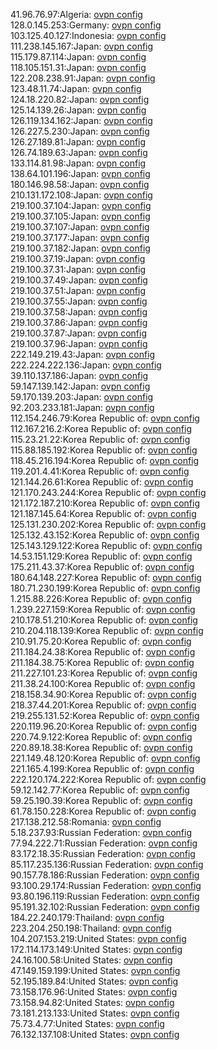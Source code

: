 41.96.76.97:Algeria: [ovpn config](vpn/41_96_76_97.ovpn)  
128.0.145.253:Germany: [ovpn config](vpn/128_0_145_253.ovpn)  
103.125.40.127:Indonesia: [ovpn config](vpn/103_125_40_127.ovpn)  
111.238.145.167:Japan: [ovpn config](vpn/111_238_145_167.ovpn)  
115.179.87.114:Japan: [ovpn config](vpn/115_179_87_114.ovpn)  
118.105.151.31:Japan: [ovpn config](vpn/118_105_151_31.ovpn)  
122.208.238.91:Japan: [ovpn config](vpn/122_208_238_91.ovpn)  
123.48.11.74:Japan: [ovpn config](vpn/123_48_11_74.ovpn)  
124.18.220.82:Japan: [ovpn config](vpn/124_18_220_82.ovpn)  
125.14.139.26:Japan: [ovpn config](vpn/125_14_139_26.ovpn)  
126.119.134.162:Japan: [ovpn config](vpn/126_119_134_162.ovpn)  
126.227.5.230:Japan: [ovpn config](vpn/126_227_5_230.ovpn)  
126.27.189.81:Japan: [ovpn config](vpn/126_27_189_81.ovpn)  
126.74.189.63:Japan: [ovpn config](vpn/126_74_189_63.ovpn)  
133.114.81.98:Japan: [ovpn config](vpn/133_114_81_98.ovpn)  
138.64.101.196:Japan: [ovpn config](vpn/138_64_101_196.ovpn)  
180.146.98.58:Japan: [ovpn config](vpn/180_146_98_58.ovpn)  
210.131.172.108:Japan: [ovpn config](vpn/210_131_172_108.ovpn)  
219.100.37.104:Japan: [ovpn config](vpn/219_100_37_104.ovpn)  
219.100.37.105:Japan: [ovpn config](vpn/219_100_37_105.ovpn)  
219.100.37.107:Japan: [ovpn config](vpn/219_100_37_107.ovpn)  
219.100.37.177:Japan: [ovpn config](vpn/219_100_37_177.ovpn)  
219.100.37.182:Japan: [ovpn config](vpn/219_100_37_182.ovpn)  
219.100.37.19:Japan: [ovpn config](vpn/219_100_37_19.ovpn)  
219.100.37.31:Japan: [ovpn config](vpn/219_100_37_31.ovpn)  
219.100.37.49:Japan: [ovpn config](vpn/219_100_37_49.ovpn)  
219.100.37.51:Japan: [ovpn config](vpn/219_100_37_51.ovpn)  
219.100.37.55:Japan: [ovpn config](vpn/219_100_37_55.ovpn)  
219.100.37.58:Japan: [ovpn config](vpn/219_100_37_58.ovpn)  
219.100.37.86:Japan: [ovpn config](vpn/219_100_37_86.ovpn)  
219.100.37.87:Japan: [ovpn config](vpn/219_100_37_87.ovpn)  
219.100.37.96:Japan: [ovpn config](vpn/219_100_37_96.ovpn)  
222.149.219.43:Japan: [ovpn config](vpn/222_149_219_43.ovpn)  
222.224.222.136:Japan: [ovpn config](vpn/222_224_222_136.ovpn)  
39.110.137.186:Japan: [ovpn config](vpn/39_110_137_186.ovpn)  
59.147.139.142:Japan: [ovpn config](vpn/59_147_139_142.ovpn)  
59.170.139.203:Japan: [ovpn config](vpn/59_170_139_203.ovpn)  
92.203.233.181:Japan: [ovpn config](vpn/92_203_233_181.ovpn)  
112.154.246.79:Korea Republic of: [ovpn config](vpn/112_154_246_79.ovpn)  
112.167.216.2:Korea Republic of: [ovpn config](vpn/112_167_216_2.ovpn)  
115.23.21.22:Korea Republic of: [ovpn config](vpn/115_23_21_22.ovpn)  
115.88.185.192:Korea Republic of: [ovpn config](vpn/115_88_185_192.ovpn)  
118.45.216.194:Korea Republic of: [ovpn config](vpn/118_45_216_194.ovpn)  
119.201.4.41:Korea Republic of: [ovpn config](vpn/119_201_4_41.ovpn)  
121.144.26.61:Korea Republic of: [ovpn config](vpn/121_144_26_61.ovpn)  
121.170.243.244:Korea Republic of: [ovpn config](vpn/121_170_243_244.ovpn)  
121.172.187.210:Korea Republic of: [ovpn config](vpn/121_172_187_210.ovpn)  
121.187.145.64:Korea Republic of: [ovpn config](vpn/121_187_145_64.ovpn)  
125.131.230.202:Korea Republic of: [ovpn config](vpn/125_131_230_202.ovpn)  
125.132.43.152:Korea Republic of: [ovpn config](vpn/125_132_43_152.ovpn)  
125.143.129.122:Korea Republic of: [ovpn config](vpn/125_143_129_122.ovpn)  
14.53.151.129:Korea Republic of: [ovpn config](vpn/14_53_151_129.ovpn)  
175.211.43.37:Korea Republic of: [ovpn config](vpn/175_211_43_37.ovpn)  
180.64.148.227:Korea Republic of: [ovpn config](vpn/180_64_148_227.ovpn)  
180.71.230.199:Korea Republic of: [ovpn config](vpn/180_71_230_199.ovpn)  
1.215.88.226:Korea Republic of: [ovpn config](vpn/1_215_88_226.ovpn)  
1.239.227.159:Korea Republic of: [ovpn config](vpn/1_239_227_159.ovpn)  
210.178.51.210:Korea Republic of: [ovpn config](vpn/210_178_51_210.ovpn)  
210.204.118.139:Korea Republic of: [ovpn config](vpn/210_204_118_139.ovpn)  
210.91.75.20:Korea Republic of: [ovpn config](vpn/210_91_75_20.ovpn)  
211.184.24.38:Korea Republic of: [ovpn config](vpn/211_184_24_38.ovpn)  
211.184.38.75:Korea Republic of: [ovpn config](vpn/211_184_38_75.ovpn)  
211.227.101.23:Korea Republic of: [ovpn config](vpn/211_227_101_23.ovpn)  
211.38.24.100:Korea Republic of: [ovpn config](vpn/211_38_24_100.ovpn)  
218.158.34.90:Korea Republic of: [ovpn config](vpn/218_158_34_90.ovpn)  
218.37.44.201:Korea Republic of: [ovpn config](vpn/218_37_44_201.ovpn)  
219.255.131.52:Korea Republic of: [ovpn config](vpn/219_255_131_52.ovpn)  
220.119.96.20:Korea Republic of: [ovpn config](vpn/220_119_96_20.ovpn)  
220.74.9.122:Korea Republic of: [ovpn config](vpn/220_74_9_122.ovpn)  
220.89.18.38:Korea Republic of: [ovpn config](vpn/220_89_18_38.ovpn)  
221.149.48.120:Korea Republic of: [ovpn config](vpn/221_149_48_120.ovpn)  
221.165.4.199:Korea Republic of: [ovpn config](vpn/221_165_4_199.ovpn)  
222.120.174.222:Korea Republic of: [ovpn config](vpn/222_120_174_222.ovpn)  
59.12.142.77:Korea Republic of: [ovpn config](vpn/59_12_142_77.ovpn)  
59.25.190.39:Korea Republic of: [ovpn config](vpn/59_25_190_39.ovpn)  
61.78.150.228:Korea Republic of: [ovpn config](vpn/61_78_150_228.ovpn)  
217.138.212.58:Romania: [ovpn config](vpn/217_138_212_58.ovpn)  
5.18.237.93:Russian Federation: [ovpn config](vpn/5_18_237_93.ovpn)  
77.94.222.71:Russian Federation: [ovpn config](vpn/77_94_222_71.ovpn)  
83.172.18.35:Russian Federation: [ovpn config](vpn/83_172_18_35.ovpn)  
85.117.235.136:Russian Federation: [ovpn config](vpn/85_117_235_136.ovpn)  
90.157.78.186:Russian Federation: [ovpn config](vpn/90_157_78_186.ovpn)  
93.100.29.174:Russian Federation: [ovpn config](vpn/93_100_29_174.ovpn)  
93.80.196.119:Russian Federation: [ovpn config](vpn/93_80_196_119.ovpn)  
95.191.32.102:Russian Federation: [ovpn config](vpn/95_191_32_102.ovpn)  
184.22.240.179:Thailand: [ovpn config](vpn/184_22_240_179.ovpn)  
223.204.250.198:Thailand: [ovpn config](vpn/223_204_250_198.ovpn)  
104.207.153.219:United States: [ovpn config](vpn/104_207_153_219.ovpn)  
172.114.173.149:United States: [ovpn config](vpn/172_114_173_149.ovpn)  
24.16.100.58:United States: [ovpn config](vpn/24_16_100_58.ovpn)  
47.149.159.199:United States: [ovpn config](vpn/47_149_159_199.ovpn)  
52.195.189.84:United States: [ovpn config](vpn/52_195_189_84.ovpn)  
73.158.176.96:United States: [ovpn config](vpn/73_158_176_96.ovpn)  
73.158.94.82:United States: [ovpn config](vpn/73_158_94_82.ovpn)  
73.181.213.133:United States: [ovpn config](vpn/73_181_213_133.ovpn)  
75.73.4.77:United States: [ovpn config](vpn/75_73_4_77.ovpn)  
76.132.137.108:United States: [ovpn config](vpn/76_132_137_108.ovpn)  
